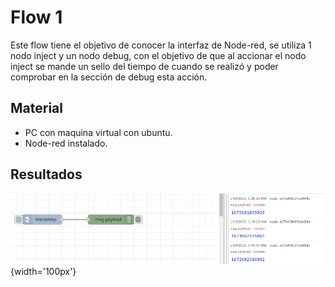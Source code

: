# Flow 1

Este flow tiene el objetivo de conocer la interfaz de Node-red, se utiliza 1 nodo inject y un nodo debug, con el objetivo de que al accionar el nodo inject se mande un sello del tiempo de cuando se realizó y poder comprobar en la sección de debug esta acción.

## Material

- PC con maquina virtual con ubuntu.
- Node-red instalado.

## Resultados
![Flow 1](https://github.com/angelumoca21/SamsungInnovationCampus/blob/main/flow1/imagenes/flow1.png){width='100px'}


